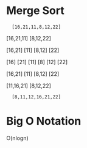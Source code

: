 # Merge Sort

      [16,21,11,8,12,22]

[16,21,11]        [8,12,22]

[16,21]  [11]     [8,12]  [22]

[16]  [21]  [11]  [8]  [12]  [22] 

[16,21]  [11]     [8,12]   [22]

 [11,16,21]         [8,12,22]

      [8,11,12,16,21,22]

# Big O Notation

O(nlogn)